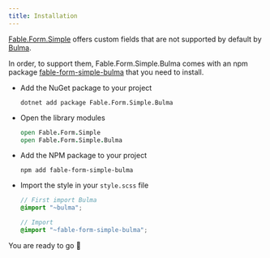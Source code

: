 ```yaml
---
title: Installation
---
```


[Fable.Form.Simple](/Fable.Form/Fable.Form.Simple/features.html) offers custom fields that are not supported by default by [Bulma](https://bulma.io/).

In order, to support them, Fable.Form.Simple.Bulma comes with an npm package [fable-form-simple-bulma]() that you need to install.

<ul class="textual-steps">

<li>

Add the NuGet package to your project

```
dotnet add package Fable.Form.Simple.Bulma
```

</li>

<li>

Open the library modules

```fsharp
open Fable.Form.Simple
open Fable.Form.Simple.Bulma
```

</li>

<li>

Add the NPM package to your project

```
npm add fable-form-simple-bulma
```

</li>

<li>

Import the style in your `style.scss` file

```scss
// First import Bulma
@import "~bulma";

// Import
@import "~fable-form-simple-bulma";
```

</li>

</ul>

You are ready to go 🎉
